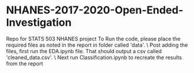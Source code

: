 # NHANES-2017-2020-Open-Ended-Investigation
Repo for STATS 503 NHANES project
To Run the code, please place the required files as noted in the report in folder called 'data'. \\
Post adding the files, first run the EDA.ipynb file. That should output a csv called 'cleaned_data.csv'. \\
Next run Classification.ipynb to recreate the results from the report

